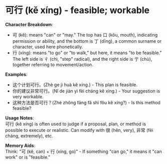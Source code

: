 # **可行 (kě xíng) - feasible; workable**

**Character Breakdown**:  
- 可 (kě): means "can" or "may." The top has 口 (kǒu, mouth), indicating permission or ability, and the bottom is 丁 (dīng), a common surname or character, used here phonetically.  
- 行 (xíng): means "to go" or "to walk," but here, it means "to be feasible." The left side is 彳 (chì, "step" radical), and the right side is 亍 (chù), together referring to movement/action.

**Examples**:  
- 这个计划可行。(Zhè ge jì huà kě xíng.) - This plan is feasible.  
- 你的建议非常可行。(Nǐ de jiàn yì fēi cháng kě xíng.) - Your suggestion is very workable.  
- 这种方法是否可行？(Zhè zhǒng fāng fǎ shì fǒu kě xíng?) - Is this method feasible?

**Usage Notes**:  
可行 (kě xíng) is often used to judge if a proposal, plan, or method is possible to execute or realistic. Can modify with 很 (hěn, very), 非常 (fēi cháng, extremely), etc.

**Memory Aids**:  
Think: "可 (kě, can) + 行 (xíng, go)" - If something "can go," it means it "can work" or is "feasible."